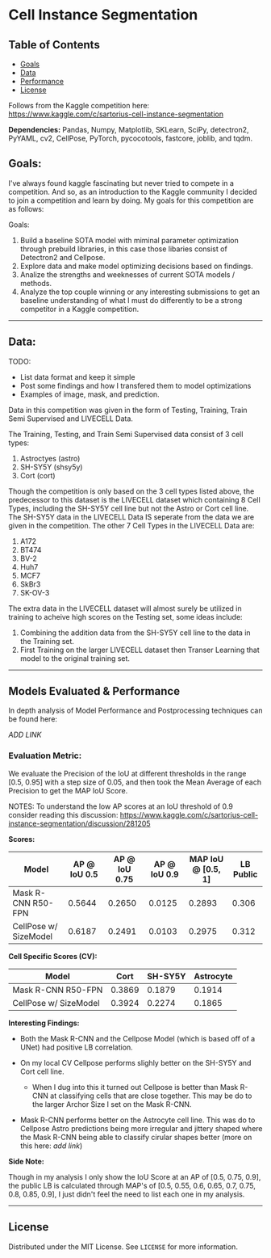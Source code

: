 # Cell Instance Segmentation

<!-- TABLE OF CONTENTS -->
## Table of Contents
* [Goals](#goals)
* [Data](#data)
* [Performance](#evaluation-metric)
* [License](#license)

Follows from the Kaggle competition here:
https://www.kaggle.com/c/sartorius-cell-instance-segmentation

**Dependencies:** Pandas, Numpy, Matplotlib, SKLearn, SciPy, detectron2,
PyYAML, cv2, CellPose, PyTorch, pycocotools, fastcore, joblib, and tqdm.


<!-- Goals -->
## Goals:

I've always found kaggle fascinating but never tried to compete in a competition. 
And so, as an introduction to the Kaggle community I decided to join a competition 
and learn by doing. My goals for this competition are as follows: 

Goals:
1. Build a baseline SOTA model with miminal parameter optimization through prebuild 
libraries, in this case those libaries consist of Detectron2 and Cellpose. 
2. Explore data and make model optimizing decisions based on findings. 
3. Analize the strengths and weeknesses of current SOTA models / methods.
4. Analyze the top couple winning or any interesting submissions to get an baseline 
understanding of what I must do differently to be a strong competitor in a Kaggle 
competition.

---

<!-- DATA -->
## Data:

TODO:
 - List data format and keep it simple
 - Post some findings and how I transfered them to model optimizations
 - Examples of image, mask, and prediction.


Data in this competition was given in the form of Testing, Training, Train Semi
Supervised and LIVECELL Data. 

The Training, Testing, and Train Semi Supervised data consist of 3 cell types:
1. Astroctyes (astro)
2. SH-SY5Y (shsy5y)
3. Cort (cort)

Though the competition is only based on the 3 cell types listed above, the predecessor
to this dataset is the LIVECELL dataset which containing 8 Cell Types, including the 
SH-SY5Y cell line but not the Astro or Cort cell line. The SH-SY5Y data in the LIVECELL 
Data IS seperate from the data we are given in the competition. The other 7 Cell Types 
in the LIVECELL Data are:
1. A172
2. BT474
3. BV-2
4. Huh7
5. MCF7
6. SkBr3
7. SK-OV-3


The extra data in the LIVECELL dataset will almost surely be utilized in training to 
acheive high scores on the Testing set, some ideas include:
1. Combining the addition data from the SH-SY5Y cell line to the data in the Training set.
2. First Training on the larger LIVECELL dataset then Transer Learning that model to the
original training set. 


---

<!-- Performance -->
## Models Evaluated & Performance

In depth analysis of Model Performance and Postprocessing techniques can be 
found here:

*ADD LINK*

### Evaluation Metric:

We evaluate the Precision of the IoU at different thresholds in the range 
[0.5, 0.95] with a step size of 0.05, and then took the Mean Average of 
each Precision to get the MAP IoU Score. 

NOTES: To understand the low AP scores at an IoU threshold of 0.9 consider 
reading this discussion:
https://www.kaggle.com/c/sartorius-cell-instance-segmentation/discussion/281205

**Scores:**

| Model                 | AP @ IoU 0.5 | AP @ IoU 0.75 | AP @ IoU 0.9 | MAP IoU @ [0.5, 1] | LB Public | 
| --------------------- | ------------ | ------------- | ------------ | ------------------ | --------- | 
| Mask R-CNN R50-FPN    | 0.5644       | 0.2650        | 0.0125       | 0.2893             | 0.306     | 
| CellPose w/ SizeModel | 0.6187       | 0.2491        | 0.0103       | 0.2975             | 0.312     | 


**Cell Specific Scores (CV):**

| Model                 | Cort   | SH-SY5Y | Astrocyte | 
| --------------------- | ------ | ------- | --------- |
| Mask R-CNN R50-FPN    | 0.3869 | 0.1879  | 0.1914    | 
| CellPose w/ SizeModel | 0.3924 | 0.2274  | 0.1865    |


**Interesting Findings:** 
- Both the Mask R-CNN and the Cellpose Model (which is based off of a UNet) had positive LB correlation.
- On my local CV Cellpose performs slighly better on the SH-SY5Y and Cort cell line.
    - When I dug into this it turned out Cellpose is better than Mask R-CNN at classifying cells that are
    close together. This may be do to the larger Archor Size I set on the Mask R-CNN. 

- Mask R-CNN performs better on the Astrocyte cell line. This was do to Cellpose Astro predictions being more 
irregular and jittery shaped where the Mask R-CNN being able to classify cirular shapes better (more on this 
here: *add link*)


**Side Note:**

Though in my analysis I only show the IoU Score at an AP of [0.5, 0.75, 0.9], the public LB 
is calculated through MAP's of [0.5, 0.55, 0.6, 0.65, 0.7, 0.75, 0.8, 0.85, 0.9], I just
didn't feel the need to list each one in my analysis.


---

<!-- LICENSE -->
## License

Distributed under the MIT License. See `LICENSE` for more information.


<br />







